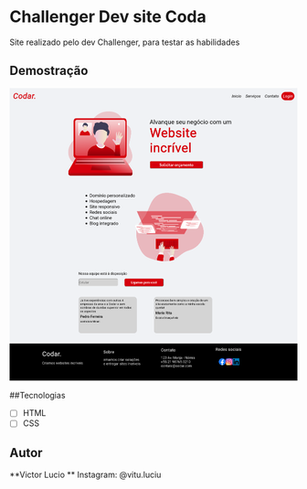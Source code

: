 # Challenger Dev site Coda
Site realizado pelo dev Challenger, para testar as habilidades
## Demostração
<img src="./demo/demo.png" alt="exemplo">

##Tecnologias
-[ ] HTML
-[ ] CSS

## Autor 
**Victor Lucio **
Instagram: @vitu.luciu